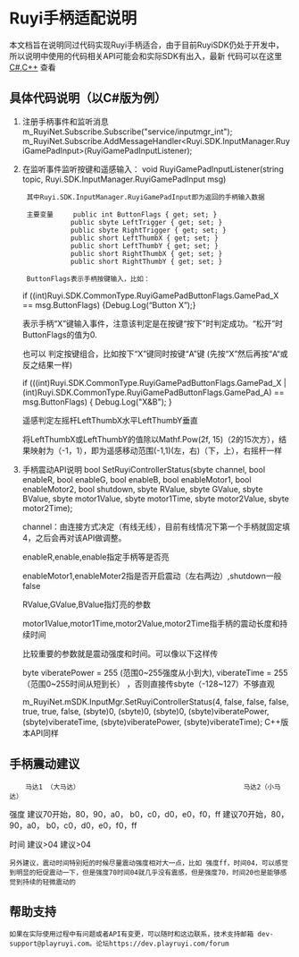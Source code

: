 # Ruyi手柄适配说明

  本文档旨在说明同过代码实现Ruyi手柄适合，由于目前RuyiSDK仍处于开发中，所以说明中使用的代码相关API可能会和实际SDK有出入，最新
代码可以在这里[C#](https://bitbucket.org/playruyi/space_shooter/src),[C++](https://bitbucket.org/playruyi/unreal_demo/src/master)
查看

## 具体代码说明（以C#版为例）

1. 注册手柄事件和监听消息
m_RuyiNet.Subscribe.Subscribe("service/inputmgr_int");
m_RuyiNet.Subscribe.AddMessageHandler<Ruyi.SDK.InputManager.RuyiGamePadInput>(RuyiGamePadInputListener);

2. 在监听事件监听按键和遥感输入：
       	void RuyiGamePadInputListener(string topic, Ruyi.SDK.InputManager.RuyiGamePadInput msg)
	   
		其中Ruyi.SDK.InputManager.RuyiGamePadInput即为返回的手柄输入数据
	   	
		主要变量	 public int ButtonFlags { get; set; }      		
				   public sbyte LeftTrigger { get; set; }
        		   public sbyte RightTrigger { get; set; }
        		   public short LeftThumbX { get; set; }
        		   public short LeftThumbY { get; set; }
        		   public short RightThumbX { get; set; }
        		   public short RightThumbY { get; set; }
		
		ButtonFlags表示手柄按键输入，比如：
	if ((int)Ruyi.SDK.CommonType.RuyiGamePadButtonFlags.GamePad_X == msg.ButtonFlags) {Debug.Log(“Button X”);}
	
	表示手柄“X”键输入事件，注意该判定是在按键“按下”时判定成功。“松开”时ButtonFlags的值为0.
	
	也可以 判定按键组合，比如按下“X”键同时按键“A”键 (先按“X”然后再按“A“或反之结果一样)
   	
	if (((int)Ruyi.SDK.CommonType.RuyiGamePadButtonFlags.GamePad_X | (int)Ruyi.SDK.CommonType.RuyiGamePadButtonFlags.GamePad_A) == msg.ButtonFlags)
        {
            Debug.Log("X&B");
        }
	
	遥感判定左摇杆LeftThumbX水平LeftThumbY垂直
	
	将LeftThumbX或LeftThumbY的值除以Mathf.Pow(2f, 15)（2的15次方），结果映射为（-1，1），即为遥感移动范围(-1,1)(左，右)（下，上），右摇杆一样

3. 手柄震动API说明
	bool SetRuyiControllerStatus(sbyte channel, bool enableR, bool enableG, bool enableB, bool enableMotor1, bool enableMotor2, bool shutdown, sbyte RValue, sbyte GValue, sbyte BValue, sbyte motor1Value, sbyte motor1Time, sbyte motor2Value, sbyte motor2Time);
	
	channel：由连接方式决定（有线无线），目前有线情况下第一个手柄就固定填4，之后会再对该API做调整。
	
	enableR,enable,enable指定手柄等是否亮
	
	enableMotor1,enableMoter2指是否开启震动（左右两边）,shutdown一般false
	
	RValue,GValue,BValue指灯亮的参数
	
	motor1Value,motor1Time,motor2Value,motor2Time指手柄的震动长度和持续时间
	
	比较重要的参数就是震动强度和时间。可以像以下这样传
	
	byte viberatePower = 255 (范围0~255强度从小到大), viberateTime = 255（范围0~255时间从短到长） ，否则直接传sbyte（-128~127）不够直观
	
	m_RuyiNet.mSDK.InputMgr.SetRuyiControllerStatus(4, false, false, false,
                true, true, false,
                (sbyte)0, (sbyte)0, (sbyte)0,
                (sbyte)viberatePower, (sbyte)viberateTime,
                (sbyte)viberatePower, (sbyte)viberateTime);
C++版本API同样

## 手柄震动建议
	    马达1 （大马达）	                                  	  马达2（小马达）

强度	   建议70开始，80，90，a0， b0，c0，d0，e0，f0，ff	 		建议70开始，80，90，a0， b0，c0，d0，e0，f0，ff

时间	   建议>04	                                          建议>04
		
	
	另外建议，震动时间特别短的时候尽量震动强度相对大一点，比如 强度ff，时间04，可以感觉到明显的短促震动一下，但是强度70时间04就几乎没有震感，但是强度70，时间20也是能够感觉到持续的轻微震动的	
    
## 帮助支持

    如果在实际使用过程中有问题或者API有变更，可以随时和这边联系，技术支持邮箱 dev-support@playruyi.com。论坛https://dev.playruyi.com/forum

